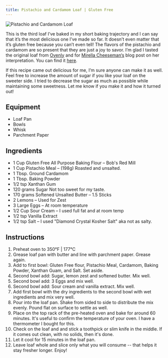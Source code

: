 ```yaml
---
title: Pistachio and Cardamom Loaf | Gluten Free
---
```


![Pistachio and Cardamom Loaf](../../images/pistachio-cardamom-loaf.jpg)

This is the third loaf I’ve baked in my short baking trajectory and I can say that it’s the most delicious one I’ve made so far. It doesn’t even matter that it’s gluten free because you can’t even tell! The flavors of the pistachio and cardamom are so present that they are just a joy to savor. I’m glad I tasted the original loaf from [Ovenly](https://www.oven.ly/) and for [Mirella Cheeseman‘s](https://www.instagram.com/mirellacheeseman/) blog post on her interpretation. You can find it [here](http://santoshablog.com/2015/02/18/shadows-and-butterflies-gluten-free-pistachio-cardamom-bread/).

If this recipe came out delicious for me, I’m sure anyone can make it as well. Feel free to increase the amount of sugar if you like your loaf on the sweeter side. I tried to decrease the sugar as much as possible while maintaining some sweetness. Let me know if you make it and how it turned out!

## Equipment 

- Loaf Pan
- Bowls
- Whisk
- Parchment Paper

## Ingredients 

- 1 Cup Gluten Free All Purpose Baking Flour – Bob's Red Mill
- 1 Cup Pistachio Meal – (198g) Roasted and unsalted.
- 1 Tbsp. Ground Cardamom
- 1 Tbsp. Baking Powder
- 1/2 tsp Xanthan Gum
- 120 grams Sugar Not too sweet for my taste.
- 170 grams Softened Unsalted Butter – 1.5 Sticks
- 2 Lemons – Used for Zest
- 3 Large Eggs – At room temperature
- 1/2 Cup Sour Cream – I used full fat and at room temp
- 1/2 tsp Vanilla Extract
- 1/2 tsp Salt – I used "Diamond Crystal Kosher Salt" aka not as salty.

## Instructions 

1. Preheat oven to 350°F | 177°C
2. Grease loaf pan with butter and line with parchment paper. Grease again.
3. Add to first bowl: Gluten Free flour, Pistachio Meal, Cardamom, Baking Powder, Xanthan Guam, and Salt. Set aside.
4. Second bowl add: Sugar, lemon zest and softened butter. Mix well.
5. Second bowl add: 3 Eggs and mix well.
6. Second bowl add: Sour cream and vanilla extract. Mix well.
7. Add first bowl with the dry ingredients to the second bowl with wet ingredients and mix very well.
8. Pour into the loaf pan. Shake from sided to side to distribute the mix evenly. Pound flat on surface to settle as well.
9. Place on the top rack of the pre-heated oven and bake for around 60 minutes. It's useful to confirm the temperature of your oven. I have a thermometer I bought for this.
10. Check on the loaf and and stick a toothpick or slim knife in the middle. If it comes out clean, with no solids, then it's done.
11. Let it cool for 15 minutes in the loaf pan.
12. Leave loaf whole and slice only what you will consume -- that helps it stay fresher longer. Enjoy! 